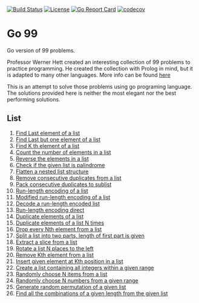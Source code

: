 [![Build Status](https://travis-ci.org/thomasabraham/go99.svg?branch=master)](https://travis-ci.org/thomasabraham/go99)
[![License](https://img.shields.io/badge/license-GPL%20v3-blue.svg)](LICENSE)
[![Go Report Card](https://goreportcard.com/badge/github.com/thomasabraham/go99)](https://goreportcard.com/report/github.com/thomasabraham/go99)
[![codecov](https://codecov.io/gh/thomasabraham/go99/branch/master/graph/badge.svg)](https://codecov.io/gh/thomasabraham/go99)

# Go 99
Go version of 99 problems.

Professor Werner Hett created an interesting collection of 99 problems to practice programming. He created the collection with Prolog in mind, but it is adapted to many other languages. More info can be found [here](https://sites.google.com/site/prologsite/prolog-problems)

This is an attempt to solve those problems using go programing language.
The solutions provided here is neither the most elegant nor the best performing solutions. 

## List

1. [Find Last element of a list](list/p01.go)
2. [Find Last but one element of a list](list/p02.go)
3. [Find K th element of a list](list/p03.go)
4. [Count the number of elements in a list](list/p04.go)
5. [Reverse the elements in a list](list/p05.go)
6. [Check if the given list is palindrome](list/p06.go)
7. [Flatten a nested list structure](list/p07.go)
8. [Remove consecutive duplicates from a list](list/p08.go)
9. [Pack consecutive duplicates to sublist](list/p09.go)
10. [Run-length encoding of a list](list/p10.go)
11. [Modified run-length encoding of a list](list/p11.go)
12. [Decode a run-length encoded list](list/p12.go)
13. [Run-length encoding direct](list/p13.go)
14. [Duplicate elements of a list](list/p14.go)
15. [Duplicate elements of a list N times](list/p15.go)
16. [Drop every Nth element from a list](list/p16.go)
17. [Split a list into two parts, length of first part is given](list/p17.go)
18. [Extract a slice from a list](list/p18.go)
19. [Rotate a list N places to the left](list/p19.go)
20. [Remove Kth element from a list](list/p20.go)
21. [Insert given element at Kth position in a list](list/p21.go)
22. [Create a list containing all integers within a given range](list/p22.go)
23. [Randomly choose N items from a list](list/p23.go)
24. [Randomly choose N numbers from a given range](list/p24.go)
25. [Generate random permutation of a given list](list/p25.go)
26. [Find all the combinations of a given length from the given list](list/p26.go)


